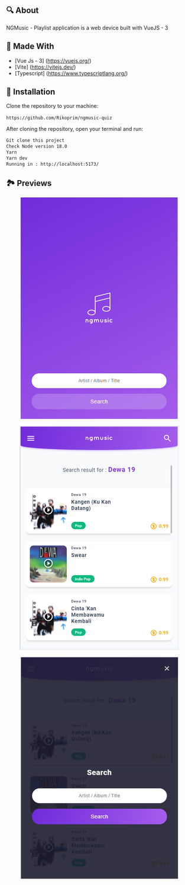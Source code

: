 ## 🔍 About

NGMusic - Playlist application is a web device built with VueJS - 3

## 🔧 Made With

- [Vue Js - 3] (https://vuejs.org/)
- [Vite] (https://vitejs.dev/)
- [Typescript] (https://www.typescriptlang.org/)

## 🔌 Installation

Clone the repository to your machine:

`https://github.com/Rikoprim/ngmusic-quiz`

After cloning the repository, open your terminal and run:

```
Git clone this project
Check Node version 18.0
Yarn
Yarn dev
Running in : http://localhost:5173/
```

## 🏞 Previews

<p align="center">
  <img src="src/assets/screenshot/1.PNG" />
</p>

<p align="center">
  <img src="src/assets/screenshot/2.PNG" />
</p>

<p align="center">
  <img src="src/assets/screenshot/3.PNG" />
</p>
